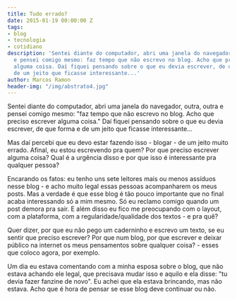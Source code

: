 ```yaml
---
title: Tudo errado?
date: 2015-01-19 00:00:00 Z
tags:
- blog
- tecnologia
- cotidiano
description: 'Sentei diante do computador, abri uma janela do navegador, outra, outra
  e pensei comigo mesmo: faz tempo que não escrevo no blog. Acho que preciso escrever
  alguma coisa. Daí fiquei pensando sobre o que eu devia escrever, de que forma e
  de um jeito que ficasse interessante...'
author: Marcos Ramon
header-img: "/img/abstrato4.jpg"
---
```


Sentei diante do computador, abri uma janela do navegador, outra, outra e pensei comigo mesmo: "faz tempo que não escrevo no blog. Acho que preciso escrever alguma coisa." Daí fiquei pensando sobre o que eu devia escrever, de que forma e de um jeito que ficasse interessante...

Mas daí percebi que eu devo estar fazendo isso - blogar - de um jeito muito errado. Afinal, eu estou escrevendo pra quem? Por que preciso escrever alguma coisa? Qual é a urgência disso e por que isso é interessante pra qualquer pessoa?

Encarando os fatos: eu tenho uns sete leitores mais ou menos assíduos nesse blog - e acho muito legal essas pessoas acompanharem os meus posts. Mas a verdade é que esse blog é tão pouco importante que no final acaba interessando só a mim mesmo. Só eu reclamo comigo quando um post demora pra sair. E além disso eu fico me preocupando com o layout, com a plataforma, com a regularidade/qualidade dos textos - e pra quê? 

Quer dizer, por que eu não pego um caderninho e escrevo um texto, se eu sentir que preciso escrever? Por que num blog, por que escrever e deixar público na internet os meus pensamentos sobre qualquer coisa? - esses que coloco agora, por exemplo.

Um dia eu estava comentando com a minha esposa sobre o blog, que não estava achando ele legal, que precisava mudar isso e aquilo e ela disse: "tu devia fazer fanzine de novo". Eu achei que ela estava brincando, mas não estava. Acho que é hora de pensar se esse blog deve continuar ou não.
